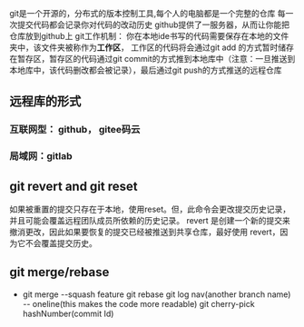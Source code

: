 git是一个开源的，分布式的版本控制工具,每个人的电脑都是一个完整的仓库
每一次提交代码都会记录你对代码的改动历史
github提供了一服务器，从而让你能把仓库放到github上
git工作机制：
你在本地ide书写的代码需要保存在本地的文件夹中，该文件夹被称作为**工作区**， 工作区的代码将会通过git add 的方式暂时储存在暂存区，暂存区的代码通过git commit的方式推到本地库中（注意：一旦推送到本地库中，该代码删改都会被记录），最后通过git push的方式推送的远程仓库
## 远程库的形式
### 互联网型： github， gitee码云
### 局域网：gitlab
## git revert and git reset
如果被重置的提交只存在于本地，使用reset。但，此命令会更改提交历史记录，并且可能会覆盖远程团队成员所依赖的历史记录。
revert 是创建一个新的提交来撤消更改，因此如果要恢复的提交已经被推送到共享仓库，最好使用 revert，因为它不会覆盖提交历史。
## git merge/rebase
- git merge --squash feature
git rebase
git log nav(another branch name) -- oneline(this makes the code more readable)
git cherry-pick hashNumber(commit Id)
